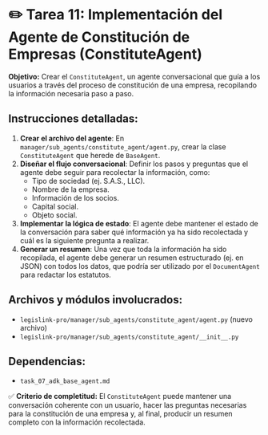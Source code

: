 # ✏️ Tarea 11: Implementación del Agente de Constitución de Empresas (ConstituteAgent)

**Objetivo:** Crear el `ConstituteAgent`, un agente conversacional que guía a los usuarios a través del proceso de constitución de una empresa, recopilando la información necesaria paso a paso.

## Instrucciones detalladas:
1.  **Crear el archivo del agente**: En `manager/sub_agents/constitute_agent/agent.py`, crear la clase `ConstituteAgent` que herede de `BaseAgent`.
2.  **Diseñar el flujo conversacional**: Definir los pasos y preguntas que el agente debe seguir para recolectar la información, como:
    -   Tipo de sociedad (ej. S.A.S., LLC).
    -   Nombre de la empresa.
    -   Información de los socios.
    -   Capital social.
    -   Objeto social.
3.  **Implementar la lógica de estado**: El agente debe mantener el estado de la conversación para saber qué información ya ha sido recolectada y cuál es la siguiente pregunta a realizar.
4.  **Generar un resumen**: Una vez que toda la información ha sido recopilada, el agente debe generar un resumen estructurado (ej. en JSON) con todos los datos, que podría ser utilizado por el `DocumentAgent` para redactar los estatutos.

## Archivos y módulos involucrados:
-   `legislink-pro/manager/sub_agents/constitute_agent/agent.py` (nuevo archivo)
-   `legislink-pro/manager/sub_agents/constitute_agent/__init__.py`

## Dependencias:
-   `task_07_adk_base_agent.md`

✅ **Criterio de completitud:** El `ConstituteAgent` puede mantener una conversación coherente con un usuario, hacer las preguntas necesarias para la constitución de una empresa y, al final, producir un resumen completo con la información recolectada. 